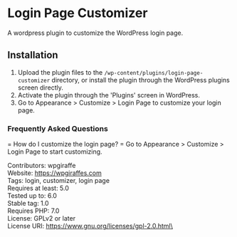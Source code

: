 # Login Page Customizer

A wordpress plugin to customize the WordPress login page.

## Installation

1. Upload the plugin files to the `/wp-content/plugins/login-page-customizer` directory, or install the plugin through the WordPress plugins screen directly.
2. Activate the plugin through the 'Plugins' screen in WordPress.
3. Go to Appearance > Customize > Login Page to customize your login page.

### Frequently Asked Questions

= How do I customize the login page? =
Go to Appearance > Customize > Login Page to start customizing.

Contributors: wpgiraffe\
Website: https://wpgiraffes.com \
Tags: login, customizer, login page\
Requires at least: 5.0\
Tested up to: 6.0\
Stable tag: 1.0\
Requires PHP: 7.0\
License: GPLv2 or later\
License URI: https://www.gnu.org/licenses/gpl-2.0.html\
